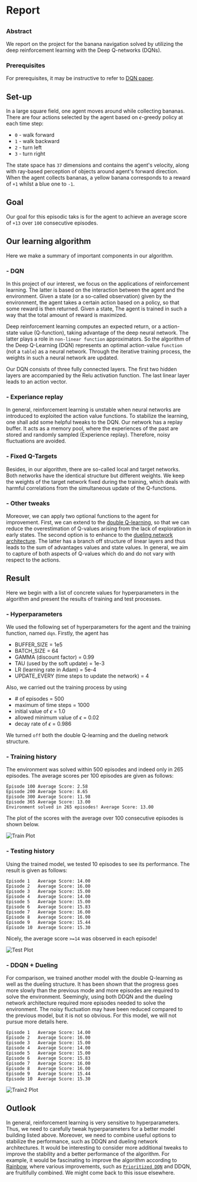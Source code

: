 # Report

## 


### Abstract
We report on the project for the banana navigation solved by utilizing the deep reinforcement learning with the Deep Q-networks (DQNs).

### Prerequisites
For prerequisites, it may be instructive to refer to [DQN paper](https://storage.googleapis.com/deepmind-media/dqn/DQNNaturePaper.pdf). 

## Set-up

In a large square field, one agent moves around while collecting bananas. 
There are four actions selected by the agent based on $\epsilon$-greedy policy at each time step:
- `0` - walk forward 
- `1` - walk backward
- `2` - turn left
- `3` - turn right
 
The state space has `37` dimensions and contains the agent's velocity, along with ray-based perception of objects around agent's forward direction. When the agent collects bananas, a yellow banana corresponds to a reward of `+1` whilst a blue one to `-1`. 

## Goal
Our goal for this episodic taks is for the agent to achieve an average score of `+13` over `100` consecutive episodes. 

## Our learning algorithm
Here we make a summary of important components in our algorithm.

### - DQN
In this project of our interest, we focus on the applications of reinforcement learning. The latter is based on the interaction between the agent and the environment. Given a state (or a so-called observation) given by the environment, the agent takes a certain action based on a policy, so that some reward is then returned. Given a state, The agent is trained in such a way that the total amount of reward is maximized. 

Deep reinforcement learning computes an expected return, or a action-state value (Q-function), taking advantage of the deep neural network. The latter plays a role in `non-linear function` approximators. So the algorithm of the Deep Q-Learning (DQN) represents an optimal action-value `function` (not a `table`) as a neural network. Through the iterative training process, the weights in such a neural network are updated.

Our DQN consists of three fully connected layers. The first two hidden layers are accompanied by the Relu activation function. The last linear layer leads to an action vector. 

### - Experiance replay
In general, reinforcement learning is unstable when neural networks are introduced to exploited the action value functions. To stabilize the learning, one shall add some helpful tweaks to the DQN. Our network has a replay buffer. It acts as a memory pool, where the experiences of the past are stored and randomly sampled (Experience replay). Therefore, noisy fluctuations are avoided. 

### - Fixed Q-Targets
Besides, in our algorithm, there are so-called local and target networks. Both networks have the identical structure but different weights. We keep the weights of the target network fixed during the training, which deals with harmful correlations from the simultaneous update of the Q-functions. 

### - Other tweaks
Moreover, we can apply two optional functions to the agent for improvement. First, we can extend to the [double Q-learning](https://arxiv.org/abs/1509.06461), so that we can reduce the overestimation of Q-values arising from the lack of exploration in early states. The second option is to enhance to the [dueling network architecture](https://arxiv.org/abs/1511.06581). The latter has a branch off structure of linear layers and thus leads to the sum of advantages values and state values. In general, we aim to capture of both aspects of Q-values which do and do not vary with respect to the actions.

## Result
Here we begin with a list of concrete values for hyperparameters in the algorithm and present the results of training and test processes.
### - Hyperparameters
We used the following set of hyperparameters for the agent and the training function, named `dqn`. 
Firstly, the agent has
- BUFFER_SIZE = 1e5
- BATCH_SIZE = 64
- GAMMA (discount factor) = 0.99
- TAU (used by the soft update) = 1e-3
- LR (learning rate in Adam) = 5e-4
- UPDATE_EVERY (time steps to update the network) = 4

Also, we carried out the training process by using
- \# of episodes = 500
- maximum of time steps = 1000
- initial value of $\epsilon$ = 1.0
- allowed minimum value of $\epsilon$ = 0.02
- decay rate of $\epsilon$ = 0.986

We turned `off` both the double Q-learning and the dueling network structure.

### - Training history
The environment was solved within 500 episodes and indeed only in 265 episodes. The average scores per 100 episodes are given as follows:
```
Episode 100	Average Score: 2.58
Episode 200	Average Score: 8.65
Episode 300	Average Score: 11.98
Episode 365	Average Score: 13.00
Environment solved in 265 episodes!	Average Score: 13.00
```

 The plot of the scores with the average over 100 consecutive episodes is shown below. 

![Train Plot](train_result1.png)

### - Testing history
Using the trained model, we tested 10 episodes to see its performance. The result is given as follows:
```
Episode 1	Average Score: 14.00
Episode 2	Average Score: 16.00
Episode 3	Average Score: 15.00
Episode 4	Average Score: 14.00
Episode 5	Average Score: 15.00
Episode 6	Average Score: 15.83
Episode 7	Average Score: 16.00
Episode 8	Average Score: 16.00
Episode 9	Average Score: 15.44
Episode 10	Average Score: 15.30
```
 Nicely, the average score `>=14` was observed in each episode!

![Test Plot](test_result1.png)

### - DDQN + Dueling 
For comparison, we trained another model with the double Q-learning as well as the dueling structure. It has been shown that the progress goes more slowly than the previous mode and more episodes are required to solve the environment. Seemingly, using both DDQN and the dueling network architecture required more episodes needed to solve the environment. The noisy fluctuation may have been reduced compared to the previous model, but it is not so obvious. For this model, we will not pursue more details here.

```
Episode 1	Average Score: 14.00
Episode 2	Average Score: 16.00
Episode 3	Average Score: 15.00
Episode 4	Average Score: 14.00
Episode 5	Average Score: 15.00
Episode 6	Average Score: 15.83
Episode 7	Average Score: 16.00
Episode 8	Average Score: 16.00
Episode 9	Average Score: 15.44
Episode 10	Average Score: 15.30
```

![Train2 Plot](train_result2.png)

## Outlook
In general, reinforcement learning is very sensitive to hyperparameters. Thus, we need to carefully tweak hyperparameters for a better model building listed above. Moreover, we need to combine useful options to stabilize the performance, such as DDQN and dueling network architectures. It would be interesting to consider more additional tweaks to improve the stability and a better performance of the algorithm. For example, it would be fascinating to improve the algorithm according to [Rainbow](https://arxiv.org/abs/1710.02298), where various improvements, such as [`Prioritized DQN`](https://arxiv.org/abs/1511.05952) and DDQN, are fruitifully combined. We might come back to this issue elsewhere.
